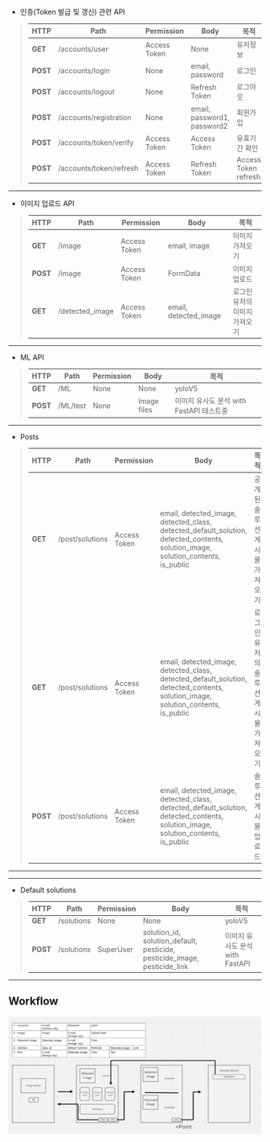  - 인증(Token 발급 및 갱신) 관련 API
> 
>   | HTTP | Path | Permission | Body | 목적 |
>   | --- | --- | --- | --- | --- |
>   |**GET** |/accounts/user| Access Token | None |유저정보|
>   |**POST** |/accounts/login | None | email, password | 로그인 |
>   |**POST** |/accounts/logout| None | Refresh Token | 로그아웃 |
>   |**POST** |/accounts/registration| None | email, password1, password2 | 회원가입 |
>   |**POST** |/accounts/token/verify| Access Token | Access Token |유효기간 확인|
>   |**POST** |/accounts/token/refresh| Access Token | Refresh Token |Access Token refresh|

---

 - 이미지 업로드 API
>   | HTTP | Path | Permission | Body | 목적 |
>   | --- | --- | --- | --- | --- |
>   |**GET** |/image | Access Token | email, image | 이미지 가져오기 |
>   |**POST** |/image | Access Token | FormData | 이미지 업로드 |
>   |**GET** |/detected_image | Access Token | email, detected_image | 로그인 유저의 이미지 가져오기 |

---
 - ML API
>   | HTTP | Path | Permission | Body | 목적 |
>   | --- | --- | --- | --- | --- |
>   |**GET** |/ML | None | None | yoloV5 |
>   |**POST** |/ML/test | None | Image files | 이미지 유사도 분석 with FastAPI 테스트중 |

---
 - Posts
>   | HTTP | Path | Permission | Body | 목적 |
>   | --- | --- | --- | --- | --- |
>   |**GET** |/post/solutions | Access Token | email, detected_image, detected_class, detected_default_solution, detected_contents, solution_image, solution_contents, is_public | 공개된 솔루션 게시물 가져오기 |
>   |**GET** |/post/solutions | Access Token | email, detected_image, detected_class, detected_default_solution, detected_contents, solution_image, solution_contents, is_public | 로그인 유저의 솔루션 게시물 가져오기 |
>   |**POST** |/post/solutions | Access Token | email, detected_image, detected_class, detected_default_solution, detected_contents, solution_image, solution_contents, is_public | 솔루션 게시물 업로드 | 
---

---
 - Default solutions
>   | HTTP | Path | Permission | Body | 목적 |
>   | --- | --- | --- | --- | --- |
>   |**GET** |/solutions | None | None | yoloV5 |
>   |**POST** |/solutions | SuperUser | solution_id, solution_default, pesticide, pesticide_image, pesticide_link | 이미지 유사도 분석 with FastAPI |

---
 ## Workflow
![](workflow.png)